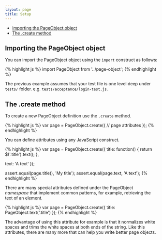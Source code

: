 ```yaml
---
layout: page
title: Setup
---
```


- [Importing the PageObject object](#importing-the-pageobject-object)
- [The .create method](#the-create-method)

## Importing the PageObject object

You can import the PageObject object using the `import` construct as follows:

{% highlight js %}
import PageObject from '../page-object';
{% endhighlight %}

The previous example assumes that your test file is one level deep under `tests/` folder. e.g. `tests/acceptance/login-test.js`.

## The .create method

To create a new PageObject definition use the `.create` method.

{% highlight js %}
var page = PageObject.create({
  // page attributes
});
{% endhighlight %}

You can define attributes using any JavaScript construct.

{% highlight js %}
var page = PageObject.create({
  title: function() {
    return $('.title').text();
  },

  text: 'A text'
});

assert.equal(page.title(), 'My title');
assert.equal(page.text, 'A text');
{% endhighlight %}

There are many special attributes defined under the PageObject _namespace_ that implement common patterns, for example, retrieving the text of an element.

{% highlight js %}
var page = PageObject.create({
  title: PageObject.text('.title')
});
{% endhighlight %}

The advantage of using this attribute for example is that it normalizes white spaces and trims the white spaces at both ends of the string. Like this attributes, there are many more that can help you write better page objects.
